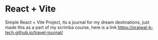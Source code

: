 # React + Vite

Simple React + Vite Project, its a journal for my dream destinations, just made this as a part of my scrimba course, here is a link https://prajwal-k-tech.github.io/travel-journal/
